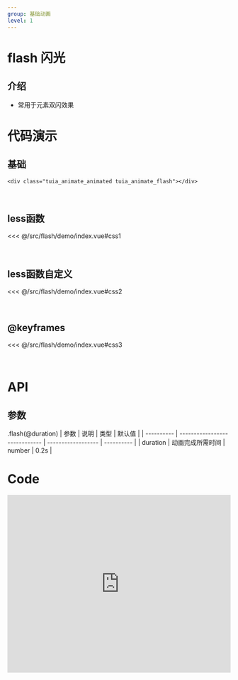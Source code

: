 ```yaml
---
group: 基础动画
level: 1
---
```


# flash 闪光

## 介绍
* 常用于元素双闪效果

# 代码演示

## 基础

```
<div class="tuia_animate_animated tuia_animate_flash"></div>
```

<br />

## less函数

<<< @/src/flash/demo/index.vue#css1

<br />

## less函数自定义

<<< @/src/flash/demo/index.vue#css2

<br />

## @keyframes

<<< @/src/flash/demo/index.vue#css3

<br />

# API

## 参数
.flash(@duration)
| 参数       | 说明                          | 类型               | 默认值     |
| ---------- | ----------------------------- | ------------------ | ---------- |
| duration       | 动画完成所需时间                 | number           | 0.2s  |
<br />

# Code

<iframe allowfullscreen="true" allowpaymentrequest="true" allowtransparency="true" frameborder="0" height="400" width="100%" scrolling="no" style="width: 100%; overflow:hidden; display:block;" loading="lazy" src="https://codepen.io/xieshiyi/embed/XWgXPRp?height=265&theme-id=dark&default-tab=css%2Cresult&user=eltonmesquita&slug-hash=oNjGGbw&pen-title=Prefers-reduce-motion%20media%20query&name=cp_embed_1"></iframe>